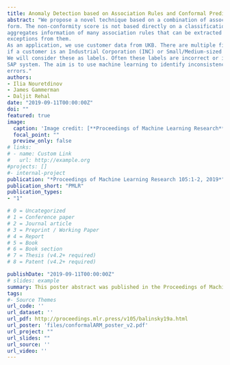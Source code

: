 ```yaml
---
title: Anomaly Detection based on Association Rules and Conformal Prediction
abstract: "We propose a novel technique based on a combination of association rule learning and conformal prediction in its label-dependent
form. The non-conformity score is not based directly on a classification algorithm, but
aggregates information of many association rules that can be extracted from the data, and
exceptions from them.
As an application, we use customer data from UKB. There are multiple fields indicating
if a customer is an Industrial Corporation (INC) or Small/Medium-sized Enterprise (SME).
We will consider these as labels. Often these labels are incorrect or inconsistent across the
SAP system. The aim is to use machine learning to identify inconsistencies and potential
errors."
authors:
- Ilia Nouretdinov
- James Gammerman
- Daljit Rehal
date: "2019-09-11T00:00:00Z"
doi: ""
featured: true
image:
  caption: 'Image credit: [**Proceedings of Machine Learning Research**](http://proceedings.mlr.press/)'
  focal_point: ""
  preview_only: false
# links:
# - name: Custom Link
#   url: http://example.org
#projects: []
#- internal-project
publication: "*Proceedings of Machine Learning Research 105:1-2, 2019*"
publication_short: "PMLR"
publication_types:
- "1"

# 0 = Uncategorized
# 1 = Conference paper
# 2 = Journal article
# 3 = Preprint / Working Paper
# 4 = Report
# 5 = Book
# 6 = Book section
# 7 = Thesis (v4.2+ required)
# 8 = Patent (v4.2+ required)

publishDate: "2019-09-11T00:00:00Z"
# slides: example
summary: This poster abstract was published in the Proceedings of Machine Learning Research (volume 105, 2019), and introduces a novel machine learning technique for database cleaning.
tags:
#- Source Themes
url_code: ''
url_dataset: ''
url_pdf: http://proceedings.mlr.press/v105/balinsky19a.html
url_poster: 'files/conformalARM_poster_v2.pdf'
url_project: ""
url_slides: ""
url_source: ''
url_video: ''
---
```


